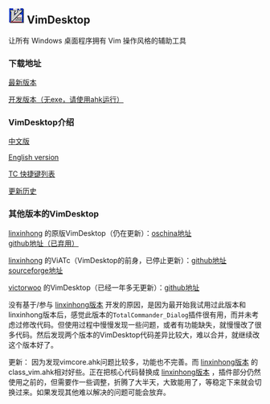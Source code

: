 ## ![icon](images/vimdesktop_32.jpg) VimDesktop

让所有 Windows 桌面程序拥有 Vim 操作风格的辅助工具

### 下载地址
[最新版本](https://github.com/goreliu/vimdesktop/releases/latest)

[开发版本（无exe，请使用ahk运行）](https://github.com/goreliu/vimdesktop/archive/develop.zip)

### VimDesktop介绍

[中文版](https://github.com/goreliu/vimdesktop/wiki)

[English version](https://github.com/goreliu/vimdesktop/wiki/VimDesktop-Introduction-%5BEnglish-Version%5D)

[TC 快捷键列表](https://github.com/goreliu/vimdesktop/wiki/TC%E5%BF%AB%E6%8D%B7%E9%94%AE%E5%88%97%E8%A1%A8)

[更新历史](https://github.com/goreliu/vimdesktop/blob/develop/HISTORY.md)

### 其他版本的VimDesktop
[linxinhong](http://git.oschina.net/linxinhong) 的原版VimDesktop（仍在更新）：[oschina地址](http://git.oschina.net/linxinhong/VimDesktop) [github地址（已弃用）](https://github.com/linxinhong/VimDesktop)

[linxinhong](http://git.oschina.net/linxinhong) 的ViATc（VimDesktop的前身，已停止更新）：[github地址](https://github.com/linxinhong/ViATc) [sourceforge地址](https://sourceforge.net/p/viatc/home/%E4%B8%BB%E9%A1%B5/)

[victorwoo](https://github.com/victorwoo) 的VimDesktop（已经一年多无更新）：[github地址](https://github.com/victorwoo/vimdesktop)

没有基于/参与 [linxinhong版本](http://git.oschina.net/linxinhong/VimDesktop) 开发的原因，是因为最开始我试用过此版本和linxinhong版本后，感觉此版本的`TotalCommander_Dialog`插件很有用，而并未考虑过修改代码。但使用过程中慢慢发现一些问题，或者有功能缺失，就慢慢改了很多代码。然后发现两个版本的VimDesktop代码差异比较大，难以合并，就继续改这个版本好了。

更新：
因为发现vimcore.ahk问题比较多，功能也不完善。而 [linxinhong版本](http://git.oschina.net/linxinhong/VimDesktop) 的class_vim.ahk相对好些。正在把核心代码替换成 [linxinhong版本](http://git.oschina.net/linxinhong/VimDesktop) ，插件部分仍然使用之前的，但需要作一些调整，折腾了大半天，大致能用了，等稳定下来就会切换过来。如果发现其他难以解决的问题可能会放弃。
